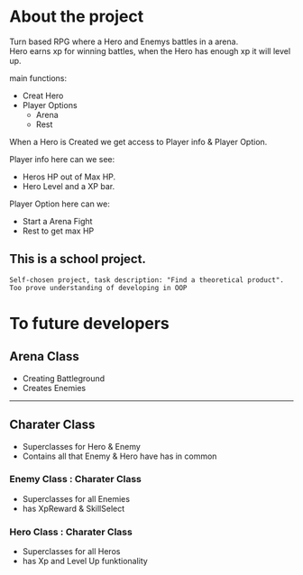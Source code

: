 # About the project
Turn based RPG where a Hero and Enemys battles in a arena.<br />
Hero earns xp for winning battles, when the Hero has enough xp it will level up.

main functions:
* Creat Hero
* Player Options
    * Arena
    *  Rest

When a Hero is Created we get access to Player info & Player Option.

Player info here can we see:
* Heros HP out of Max HP. 
* Hero Level and a XP bar.

Player Option here can we:
* Start a Arena Fight
* Rest to get max HP

## This is a school project.
    Self-chosen project, task description: "Find a theoretical product".
    Too prove understanding of developing in OOP
    

# To future developers

## Arena Class
* Creating Battleground
* Creates Enemies

-----

## Charater Class
* Superclasses for Hero & Enemy 
* Contains all that Enemy & Hero have has in common

### Enemy Class : Charater Class
* Superclasses for all Enemies
* has XpReward & SkillSelect

### Hero Class : Charater Class
* Superclasses for all Heros
* has Xp and Level Up funktionality